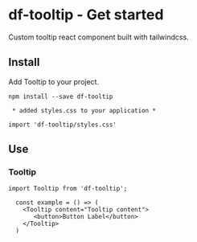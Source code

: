 # df-tooltip - Get started

Custom tooltip react component built with tailwindcss.

## Install

Add Tooltip to your project.

`npm install --save df-tooltip`

` * added styles.css to your application *`

```
import 'df-tooltip/styles.css'
```

## **Use**

### Tooltip

`import Tooltip from 'df-tooltip';`

```
  const example = () => (
    <Tooltip content="Tooltip content">
       <button>Button Label</button>
    </Tooltip>
  )
```
